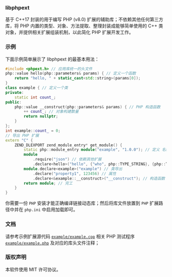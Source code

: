 ### libphpext
基于 C++17 封装的用于编写 PHP (v8.0) 扩展的辅助库；不依赖其他任何第三方库，将 PHP 内置的类型、对象、方法提取、整理封装成能够简单使用的 C++ 类对象，并提供相关扩展组装机制，以此简化 PHP 扩展开发工作。

### 示例
下面示例简单展示了 libphpext 的最基本用法：

``` C++
#include <phpext.h> // 应用库统一的头文件
php::value hello(php::parameters& params) { // 定义一个函数
    return "hello, " + static_cast<std::string>(params[0]);
}
class example { // 定义一个类
private:
    static int count_;
public:
    php::value __construct(php::parameters& params) { // PHP 构造函数
        ++ count_; // 对象构建数量
        return nullptr;
    }
};
int example::count_ = 0;
// 导出 PHP 扩展
extern "C" {
    ZEND_DLEXPORT zend_module_entry* get_module() {
        static php::module_entry module("example", "1.0.0"); // 定义 名称及版本（须保持在内存中）
        module
            .require("json") // 依赖其他扩展
            .declare<hello>("hello", {"who", php::TYPE_STRING}, {php::TYPE_STRING}); // 函数（参数、返回）
        module.declare<example>("example") // 类导出
            .declare("property1", 123456) // 属性
            .declare<&example::__construct>("__construct"); // 构造函数
        return module; // 完工
    }
}
```
你需要一份 `PHP` 安装才能正确编译链接动态库；然后将库文件放置到 `PHP` 扩展路径中并在 `php.ini` 中启用加载即可。

### 文档
请参考示例扩展源代码 [`example/example.cpp`](/terrywh/libphpext/blob/master/example/example.cpp) 相关 PHP 测试程序 [`example/example.php`](/terrywh/libphpext/blob/master/example/example.php) 及对应的库头文件注释；

### 版权声明
本软件使用 MIT 许可协议。